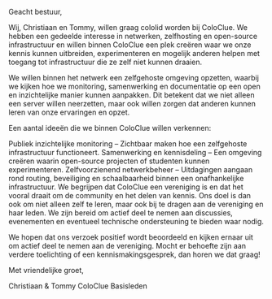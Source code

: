 
Geacht bestuur,

Wij, Christiaan en Tommy, willen graag cololid worden bij ColoClue. We hebben een gedeelde interesse in netwerken, zelfhosting en open-source infrastructuur en willen binnen ColoClue een plek creëren waar we onze kennis kunnen uitbreiden, experimenteren en mogelijk anderen helpen met toegang tot infrastructuur die ze zelf niet kunnen draaien.

We willen binnen het netwerk een zelfgehoste omgeving opzetten, waarbij we kijken hoe we monitoring, samenwerking en documentatie op een open en inzichtelijke manier kunnen aanpakken. Dit betekent dat we niet alleen een server willen neerzetten, maar ook willen zorgen dat anderen kunnen leren van onze ervaringen en opzet.

Een aantal ideeën die we binnen ColoClue willen verkennen:

Publiek inzichtelijke monitoring – Zichtbaar maken hoe een zelfgehoste infrastructuur functioneert.
Samenwerking en kennisdeling – Een omgeving creëren waarin open-source projecten of studenten kunnen experimenteren.
Zelfvoorzienend netwerkbeheer – Uitdagingen aangaan rond routing, beveiliging en schaalbaarheid binnen een onafhankelijke infrastructuur.
We begrijpen dat ColoClue een vereniging is en dat het vooral draait om de community en het delen van kennis. Ons doel is dan ook om niet alleen zelf te leren, maar ook bij te dragen aan de vereniging en haar leden. We zijn bereid om actief deel te nemen aan discussies, evenementen en eventueel technische ondersteuning te bieden waar nodig.

We hopen dat ons verzoek positief wordt beoordeeld en kijken ernaar uit om actief deel te nemen aan de vereniging. Mocht er behoefte zijn aan verdere toelichting of een kennismakingsgesprek, dan horen we dat graag!

Met vriendelijke groet,

Christiaan & Tommy
ColoClue Basisleden
